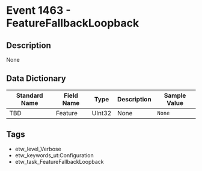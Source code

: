 # Event 1463 - FeatureFallbackLoopback

## Description
None

## Data Dictionary
|Standard Name|Field Name|Type|Description|Sample Value|
|---|---|---|---|---|
|TBD|Feature|UInt32|None|`None`|

## Tags
* etw_level_Verbose
* etw_keywords_ut:Configuration
* etw_task_FeatureFallbackLoopback